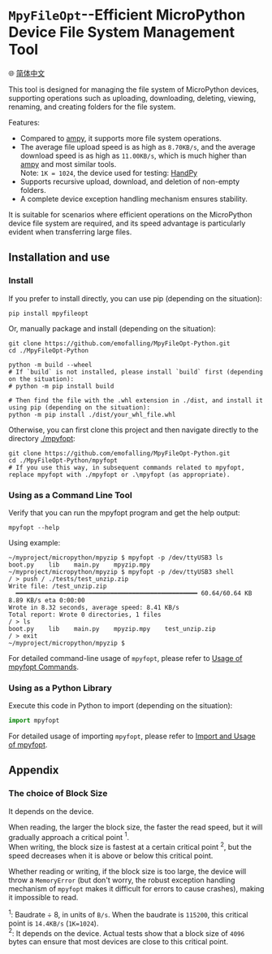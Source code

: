 # `MpyFileOpt`--Efficient MicroPython Device File System Management Tool

🌐 [简体中文](./README_zh.md)

This tool is designed for managing the file system of MicroPython devices, supporting operations such as uploading, downloading, deleting, viewing, renaming, and creating folders for the file system.

Features:

- Compared to [ampy](https://github.com/scientifichackers/ampy), it supports more file system operations.
- The average file upload speed is as high as `8.70KB/s`, and the average download speed is as high as `11.00KB/s`, which is much higher than [ampy](https://github.com/scientifichackers/ampy) and most similar tools.  
Note: `1K = 1024`, the device used for testing: [HandPy](https://labplus.cn/handPy)
- Supports recursive upload, download, and deletion of non-empty folders.
- A complete device exception handling mechanism ensures stability.

It is suitable for scenarios where efficient operations on the MicroPython device file system are required, and its speed advantage is particularly evident when transferring large files.

## Installation and use

### Install

If you prefer to install directly, you can use pip (depending on the situation):

```shell
pip install mpyfileopt
```

Or, manually package and install (depending on the situation):

```shell
git clone https://github.com/emofalling/MpyFileOpt-Python.git
cd ./MpyFileOpt-Python

python -m build --wheel
# If `build` is not installed, please install `build` first (depending on the situation):
# python -m pip install build

# Then find the file with the .whl extension in ./dist, and install it using pip (depending on the situation):
python -m pip install ./dist/your_whl_file.whl
```

Otherwise, you can first clone this project and then navigate directly to the directory [./mpyfopt](./mpyfopt):

```shell
git clone https://github.com/emofalling/MpyFileOpt-Python.git
cd ./MpyFileOpt-Python/mpyfopt
# If you use this way, in subsequent commands related to mpyfopt, replace mpyfopt with ./mpyfopt or .\mpyfopt (as appropriate).
```

### Using as a Command Line Tool

Verify that you can run the mpyfopt program and get the help output:

```shell
mpyfopt --help
```

Using example:

```shell
~/myproject/micropython/mpyzip $ mpyfopt -p /dev/ttyUSB3 ls
boot.py    lib    main.py    mpyzip.mpy
~/myproject/micropython/mpyzip $ mpyfopt -p /dev/ttyUSB3 shell
/ > push / ./tests/test_unzip.zip
Write file: /test_unzip.zip
  ━━━━━━━━━━━━━━━━━━━━━━━━━━━━━━━━━━━━━━━━━━━━━━━━━━ 60.64/60.64 KB 8.89 KB/s eta 0:00:00
Wrote in 8.32 seconds, average speed: 8.41 KB/s
Total report: Wrote 0 directories, 1 files
/ > ls
boot.py    lib    main.py    mpyzip.mpy    test_unzip.zip
/ > exit
~/myproject/micropython/mpyzip $
```

For detailed command-line usage of `mpyfopt`, please refer to [Usage of mpyfopt Commands](./docs/cli_usage.md).

### Using as a Python Library

Execute this code in Python to import (depending on the situation):

```python
import mpyfopt
```

For detailed usage of importing `mpyfopt`, please refer to [Import and Usage of mpyfopt](./docs/import_usage.md).

## Appendix

### The choice of Block Size

It depends on the device.

When reading, the larger the block size, the faster the read speed, but it will gradually approach a critical point $^1$.  
When writing, the block size is fastest at a certain critical point $^2$, but the speed decreases when it is above or below this critical point.

Whether reading or writing, if the block size is too large, the device will throw a `MemoryError` (but don't worry, the robust exception handling mechanism of `mpyfopt` makes it difficult for errors to cause crashes), making it impossible to read.

$^1$: Baudrate ÷ 8, in units of `B/s`. When the baudrate is `115200`, this critical point is `14.4KB/s` (`1K=1024`).  
$^2$: It depends on the device. Actual tests show that a block size of `4096` bytes can ensure that most devices are close to this critical point.
